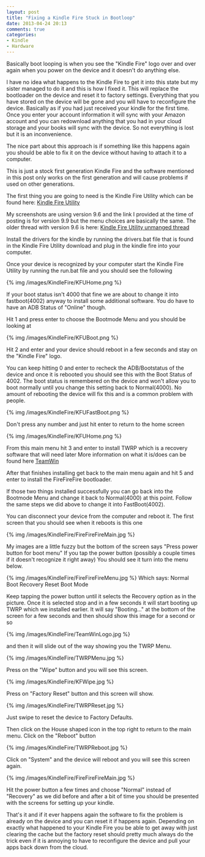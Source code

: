 ```yaml
---
layout: post
title: "Fixing a Kindle Fire Stuck in Bootloop"
date: 2013-04-24 20:13
comments: true
categories: 
- Kindle
- Hardware
---
```


Basically boot looping is when you see the "Kindle Fire" logo over and over again when 
you power on the device and it doesn't do anything else.

I have no idea what happens to the Kindle Fire to get it into this state but my sister 
managed to do it and this is how I fixed it. This will replace the bootloader on the device
and reset it to factory settings. Everything that you have stored on the device will be gone
and you will have to reconfigure the device. Basically as if you had just received your kindle for
the first time. Once you enter your account information it will sync with your Amazon account and you
can redownload anything that you had in your cloud storage and your books will sync with the device.
So not everything is lost but it is an inconvenience.

The nice part about this approach is if something like this happens again you should be able to fix
it on the device without having to attach it to a computer.

This is just a stock first generation Kindle Fire and the software mentioned in this post
only works on the first generation and will cause problems if used on other generations.

The first thing you are going to need is the Kindle Fire Utility which can be found here:
[Kindle Fire Utility](http://forum.xda-developers.com/showthread.php?t=2192818)

My screenshots are using version 9.6 and the link I provided at the time of posting 
is for version 9.9 but the menu choices are basically the same.
The older thread with version 9.6 is here: [Kindle Fire Utility unmanged thread](http://forum.xda-developers.com/showthread.php?t=1399889)

Install the drivers for the kindle by running the drivers.bat file that is found in the
Kindle Fire Utility download and plug in the kindle fire into your computer.

Once your device is recognized by your computer start the Kindle Fire Utility by running the run.bat
file and you should see the following

{% img /images/KindleFire/KFUHome.png %}

If your boot status isn't 4000 that fine we are about to change it into fastboot(4002) anyway to 
install some additional software. You do have to have an ADB Status of "Online" though.

Hit 1 and press enter to choose the Bootmode Menu and you should be looking at 

{% img /images/KindleFire/KFUBoot.png %}

Hit 2 and enter and your device should reboot in a few seconds and stay on the "Kindle Fire" logo.

You can keep hitting 0 and enter to recheck the ADB/Bootstatus of the device and once it is rebooted you
should see this with the Boot Status of 4002. The boot status is remembered on the device and won't allow you
to boot normally until you change this setting back to Normal(4000). No amount of rebooting the device will fix this
and is a common problem with people.

{% img /images/KindleFire/KFUFastBoot.png %}

Don't press any number and just hit enter to return to the home screen

{% img /images/KindleFire/KFUHome.png %}

From this main menu hit 3 and enter to install TWRP which is a recovery software that will need later
More information on what it is/does can be found here [TeamWin](http://www.teamw.in/project/twrp2)

After that finishes installing get back to the main menu again and hit 5 and enter to install the 
FireFireFire bootloader.

If those two things installed successfully you can go back into the Bootmode Menu and change it back 
to Normal(4000) at this point. Follow the same steps we did above to change it into FastBoot(4002).

You can disconnect your device from the computer and reboot it.
The first screen that you should see when it reboots is this one

{% img /images/KindleFire/FireFireFireMain.jpg %}

My images are a little fuzzy but the bottom of the screen says "Press power button for boot menu"
If you tap the power button (possibly a couple times if it doesn't recognize it right away)
You should see it turn into the menu below.

{% img /images/KindleFire/FireFireFireMenu.jpg %}
Which says:
Normal Boot
Recovery
Reset Boot Mode

Keep tapping the power button until it selects the Recovery option as in the picture. Once it is selected
stop and in a few seconds it will start booting up TWRP which we installed earlier. It will say "Booting..."
at the bottom of the screen for a few seconds and then should show this image for a second or so

{% img /images/KindleFire/TeamWinLogo.jpg %}

and then it will slide out of the way showing you the TWRP Menu.

{% img /images/KindleFire/TWRPMenu.jpg %}

Press on the "Wipe" button and you will see this screen.

{% img /images/KindleFire/KFWipe.jpg %}

Press on "Factory Reset" button and this screen will show.

{% img /images/KindleFire/TWRPReset.jpg %}

Just swipe to reset the device to Factory Defaults.

Then click on the House shaped icon in the top right to return to the main menu.
Click on the "Reboot" button

{% img /images/KindleFire/TWRPReboot.jpg %}

Click on "System" and the device will reboot and you will see this screen again.

{% img /images/KindleFire/FireFireFireMain.jpg %}

Hit the power button a few times and choose "Normal" instead of "Recovery" as we did before
and after a bit of time you should be presented with the screens for setting up your kindle.

That's it and if it ever happens again the software to fix the problem is already on the device
and you can reset it if happens again. Depending on exactly what happened to your Kindle Fire you
be able to get away with just clearing the cache but the factory reset should pretty much
always do the trick even if it is annoying to have to reconfigure the device and pull your apps
back down from the cloud.





